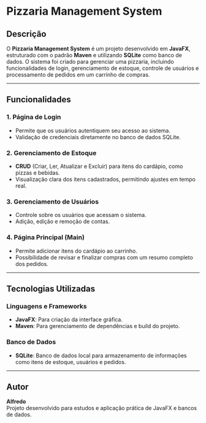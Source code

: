 # Pizzaria Management System

## Descrição
O **Pizzaria Management System** é um projeto desenvolvido em **JavaFX**, estruturado com o padrão **Maven** e utilizando **SQLite** como banco de dados. O sistema foi criado para gerenciar uma pizzaria, incluindo funcionalidades de login, gerenciamento de estoque, controle de usuários e processamento de pedidos em um carrinho de compras.

---

## Funcionalidades

### 1. **Página de Login**
- Permite que os usuários autentiquem seu acesso ao sistema.
- Validação de credenciais diretamente no banco de dados SQLite.

### 2. **Gerenciamento de Estoque**
- **CRUD** (Criar, Ler, Atualizar e Excluir) para itens do cardápio, como pizzas e bebidas.
- Visualização clara dos itens cadastrados, permitindo ajustes em tempo real.

### 3. **Gerenciamento de Usuários**
- Controle sobre os usuários que acessam o sistema.
- Adição, edição e remoção de contas.

### 4. **Página Principal (Main)**
- Permite adicionar itens do cardápio ao carrinho.
- Possibilidade de revisar e finalizar compras com um resumo completo dos pedidos.

---

## Tecnologias Utilizadas

### **Linguagens e Frameworks**
- **JavaFX**: Para criação da interface gráfica.
- **Maven**: Para gerenciamento de dependências e build do projeto.

### **Banco de Dados**
- **SQLite**: Banco de dados local para armazenamento de informações como itens de estoque, usuários e pedidos.

---

## Autor
**Alfredo**  
Projeto desenvolvido para estudos e aplicação prática de JavaFX e bancos de dados.

